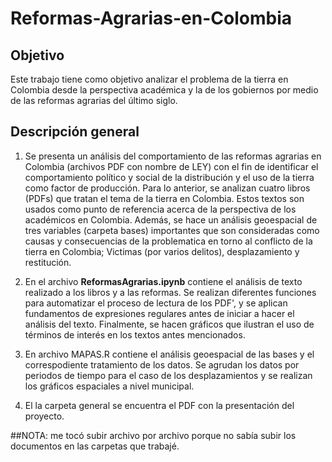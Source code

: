 # Reformas-Agrarias-en-Colombia


## Objetivo
Este trabajo tiene como objetivo analizar el problema de la tierra en Colombia desde la perspectiva académica y la de los gobiernos por medio de las reformas agrarias del último siglo. 

## Descripción general

1. Se presenta un análisis del comportamiento de las reformas agrarias en Colombia (archivos PDF con nombre de LEY) con el fin de identificar el comportamiento político y social de la distribución y el uso de la tierra como factor de producción. Para lo anterior, se analizan cuatro libros (PDFs) que tratan el tema de la tierra en Colombia. Estos textos son usados como punto de referencia acerca de la perspectiva de los académicos en Colombia. Además, se hace un análisis geoespacial de tres variables (carpeta bases) importantes que son consideradas como causas y consecuencias de la problematica en torno al conflicto de la tierra en Colombia; Victimas (por varios delitos), desplazamiento y restitución. 

2. En el archivo **ReformasAgrarias.ipynb** contiene el análisis de texto realizado a los libros y a las reformas. Se realizan diferentes funciones para automatizar el proceso de lectura de los PDF', y se aplican fundamentos de expresiones regulares antes de iniciar a hacer el análisis del texto. Finalmente, se hacen gráficos que ilustran el uso de términos de interés en los textos antes mencionados. 

3. En archivo MAPAS.R contiene el análisis geoespacial de las bases y el correspodiente tratamiento de los datos. Se agrudan los datos por periodos de tiempo para el caso de los desplazamientos y se realizan los gráficos espaciales a nivel municipal. 

4. El la carpeta general se encuentra el PDF con la presentación del proyecto.


##NOTA: me tocó subir archivo por archivo porque no sabía subir los documentos en las carpetas que trabajé.

